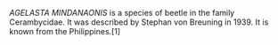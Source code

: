 _AGELASTA MINDANAONIS_ is a species of beetle in the family Cerambycidae. It was described by Stephan von Breuning in 1939. It is known from the Philippines.[1]
